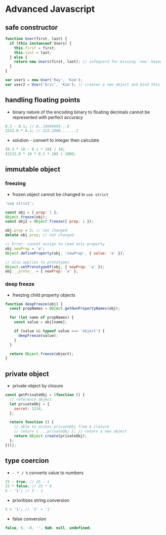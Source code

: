 # Advanced Javascript

## safe constructor

```js
function User(first, last) {
  if (this instanceof Users) {
    this.first = first;
    this.last = last;
  } else {
    return new Users(first, last); // safeguard for missing `new` keyword
  }
}

var user1 = new User('Ray', 'Kim');
var user2 = User('Eric', 'Kim'); // creates a new object and bind this to it anyways
```

## handling floating points

- binary nature of the encoding binary to floating decimals cannot be represented with perfect accuracy

```js
0.3 - 0.1; // 0..19999999...8
2232.0 * 0.1; // 223.2000.......2
```

- solution - convert to integer then calculate

```js
(0.3 * 10 - 0.1 * 10) / 10;
(2232.0 * 10 * 0.1 * 10) / 1000;
```

## immutable object

### freezing

- frozen object cannot be changed in `use strict`

```js
'use strict';

const obj = { prop: 1 };
Object.freeze(obj);
const obj2 = Object.freeze({ prop: 1 });

obj.prop = 2; // not changed
delete obj.prop; // not changed
```

```js
// Error: cannot assign to read only property
obj.newProp = 'a';
Object.defineProperty(obj, 'newProp', { value: 'a' });

// also applies to prototypes
Object.setPrototypeOf(obj, { newProp: 'a' });
obj.__proto__ = { newProp: 'a' };
```

### deep freeze

- freezing child property objects

```js
function deepFreeze(obj) {
  const propNames = Object.getOwnPropertyNames(obj);

  for (let name of propNames) {
    const value = obj[name];

    if (value && typeof value === 'object') {
      deepFreeze(value);
    }
  }

  return Object.freeze(object);
}
```

## private object

- private object by closure

```js
const getPrivateObj = (function () {
  // reference object
  let privateObj = {
    secret: 1234,
  };

  return function () {
    // able to access privateObj from a closure
    // return { ...privateObj }; // return a new object
    return Object.create(privateObj);
  };
})();
```

## type coercion

- `- * / %` converts value to numbers

```js
25 - true; // 25 - 1
25 * false; // 25 * 0
5 - '1'; // 5 - 1
```

- prioritizes string conversion

```js
5 + '1'; // '5' + '1'
```

- false conversion

```js
false, 0, -0, '', NaN, null, undefined;
```

